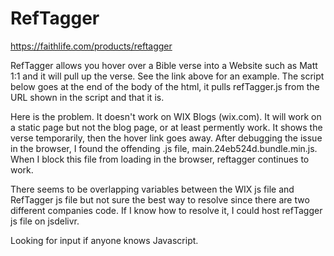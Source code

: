 # RefTagger
https://faithlife.com/products/reftagger

RefTagger allows you hover over a Bible verse into a Website such as Matt 1:1 and it will pull up the verse.  See the link above for an example. The script below goes at the end of the body of the html, it pulls refTagger.js from the URL shown in the script and that it is.  

Here is the problem.  It doesn't work on WIX Blogs (wix.com).  It will work on a static page but not the blog page, or at least permently work.  It shows the verse temporarily, then the hover link goes away.  After debugging the issue in the browser, I found the offending .js file, main.24eb524d.bundle.min.js.  When I block this file from loading in the browser, reftagger continues to work.

There seems to be overlapping variables between the WIX js file and RefTagger js file but not sure the best way to resolve since there are two different companies code.  If I know how to resolve it, I could host refTagger js file on jsdelivr.

Looking for input if anyone knows Javascript.

<script>
	var refTagger = {
		settings: {
			bibleVersion: 'NKJV'
		}
	}; 

	(function(d, t) {
		var n=d.querySelector('[nonce]');
		refTagger.settings.nonce = n && (n.nonce||n.getAttribute('nonce'));
		var g = d.createElement(t), s = d.getElementsByTagName(t)[0];
		g.src = 'https://api.reftagger.com/v2/RefTagger.js';
		g.nonce = refTagger.settings.nonce;
		s.parentNode.insertBefore(g, s);
	}(document, 'script'));
</script>

